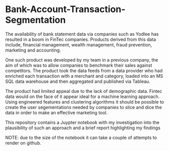 # Bank-Account-Transaction-Segmentation

The availability of bank statement data via companies such as Yodlee has resulted in a boom in FinTec companies. Products derived from this data include, financial management, wealth management, fraud prevention, marketing and accounting.

One such product was developed by my team in a previous company, the aim of which was to allow companies to benchmark their sales against competitors. The product took the data feeds from a data provider who had enriched each transaction with a merchant and category, loaded into an MS SQL data warehouse and then aggregated and published via Tableau.

The product had limited appeal due to the lack of demographic data. Fintec data would on the face of it appear ideal for a machine learning approach. Using engineered features and clustering algorithms it should be possible to create the user segementations needed by companies to slice and dice the data in order to make an effective marketing tool.

This repository contains a Juypter notebook with my investigation into the plausibility of such an approach and a brief report highlighting my findings


NOTE: due to the size of the notebook it can take a couple of attempts to render on github.

